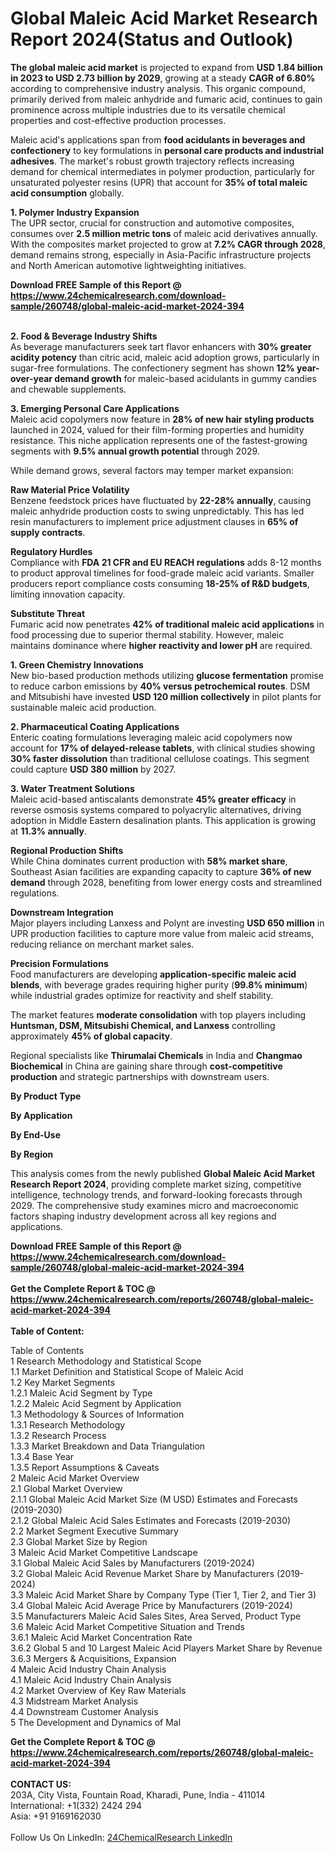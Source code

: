 <h1>Global Maleic Acid Market Research Report 2024(Status and Outlook)</h1><p><strong>The global maleic acid market</strong> is projected to expand from <strong>USD 1.84 billion in 2023 to USD 2.73 billion by 2029</strong>, growing at a steady <strong>CAGR of 6.80%</strong> according to comprehensive industry analysis. This organic compound, primarily derived from maleic anhydride and fumaric acid, continues to gain prominence across multiple industries due to its versatile chemical properties and cost-effective production processes.</p><p>Maleic acid's applications span from <strong>food acidulants in beverages and confectionery</strong> to key formulations in <strong>personal care products and industrial adhesives</strong>. The market's robust growth trajectory reflects increasing demand for chemical intermediates in polymer production, particularly for unsaturated polyester resins (UPR) that account for <strong>35% of total maleic acid consumption</strong> globally.</p><p><strong>1. Polymer Industry Expansion</strong><br>
The UPR sector, crucial for construction and automotive composites, consumes over <strong>2.5 million metric tons</strong> of maleic acid derivatives annually. With the composites market projected to grow at <strong>7.2% CAGR through 2028</strong>, demand remains strong, especially in Asia-Pacific infrastructure projects and North American automotive lightweighting initiatives.</p><div><b>Download FREE Sample of this Report @ 
            <a href="https://www.24chemicalresearch.com/download-sample/260748/global-maleic-acid-market-2024-394">
            https://www.24chemicalresearch.com/download-sample/260748/global-maleic-acid-market-2024-394</a></b></div><br><p><strong>2. Food &amp; Beverage Industry Shifts</strong><br>
As beverage manufacturers seek tart flavor enhancers with <strong>30% greater acidity potency</strong> than citric acid, maleic acid adoption grows, particularly in sugar-free formulations. The confectionery segment has shown <strong>12% year-over-year demand growth</strong> for maleic-based acidulants in gummy candies and chewable supplements.</p><p><strong>3. Emerging Personal Care Applications</strong><br>
Maleic acid copolymers now feature in <strong>28% of new hair styling products</strong> launched in 2024, valued for their film-forming properties and humidity resistance. This niche application represents one of the fastest-growing segments with <strong>9.5% annual growth potential</strong> through 2029.</p><p>While demand grows, several factors may temper market expansion:</p><p><strong>Raw Material Price Volatility</strong><br>
    Benzene feedstock prices have fluctuated by <strong>22-28% annually</strong>, causing maleic anhydride production costs to swing unpredictably. This has led resin manufacturers to implement price adjustment clauses in <strong>65% of supply contracts</strong>.</p><p><strong>Regulatory Hurdles</strong><br>
    Compliance with <strong>FDA 21 CFR and EU REACH regulations</strong> adds 8-12 months to product approval timelines for food-grade maleic acid variants. Smaller producers report compliance costs consuming <strong>18-25% of R&amp;D budgets</strong>, limiting innovation capacity.</p><p><strong>Substitute Threat</strong><br>
    Fumaric acid now penetrates <strong>42% of traditional maleic acid applications</strong> in food processing due to superior thermal stability. However, maleic maintains dominance where <strong>higher reactivity and lower pH</strong> are required.</p><p><strong>1. Green Chemistry Innovations</strong><br>
New bio-based production methods utilizing <strong>glucose fermentation</strong> promise to reduce carbon emissions by <strong>40% versus petrochemical routes</strong>. DSM and Mitsubishi have invested <strong>USD 120 million collectively</strong> in pilot plants for sustainable maleic acid production.</p><p><strong>2. Pharmaceutical Coating Applications</strong><br>
Enteric coating formulations leveraging maleic acid copolymers now account for <strong>17% of delayed-release tablets</strong>, with clinical studies showing <strong>30% faster dissolution</strong> than traditional cellulose coatings. This segment could capture <strong>USD 380 million</strong> by 2027.</p><p><strong>3. Water Treatment Solutions</strong><br>
Maleic acid-based antiscalants demonstrate <strong>45% greater efficacy</strong> in reverse osmosis systems compared to polyacrylic alternatives, driving adoption in Middle Eastern desalination plants. This application is growing at <strong>11.3% annually</strong>.</p><p><strong>Regional Production Shifts</strong><br>
    While China dominates current production with <strong>58% market share</strong>, Southeast Asian facilities are expanding capacity to capture <strong>36% of new demand</strong> through 2028, benefiting from lower energy costs and streamlined regulations.</p><p><strong>Downstream Integration</strong><br>
    Major players including Lanxess and Polynt are investing <strong>USD 650 million</strong> in UPR production facilities to capture more value from maleic acid streams, reducing reliance on merchant market sales.</p><p><strong>Precision Formulations</strong><br>
    Food manufacturers are developing <strong>application-specific maleic acid blends</strong>, with beverage grades requiring higher purity (<strong>99.8% minimum</strong>) while industrial grades optimize for reactivity and shelf stability.</p><p>The market features <strong>moderate consolidation</strong> with top players including <strong>Huntsman, DSM, Mitsubishi Chemical, and Lanxess</strong> controlling approximately <strong>45% of global capacity</strong>. </p><p>Regional specialists like <strong>Thirumalai Chemicals</strong> in India and <strong>Changmao Biochemical</strong> in China are gaining share through <strong>cost-competitive production</strong> and strategic partnerships with downstream users.</p><p><strong>By Product Type</strong></p><p><strong>By Application</strong></p><p><strong>By End-Use</strong></p><p><strong>By Region</strong></p><p>This analysis comes from the newly published <strong>Global Maleic Acid Market Research Report 2024</strong>, providing complete market sizing, competitive intelligence, technology trends, and forward-looking forecasts through 2029. The comprehensive study examines micro and macroeconomic factors shaping industry development across all key regions and applications.</p><div><b>Download FREE Sample of this Report @ 
            <a href="https://www.24chemicalresearch.com/download-sample/260748/global-maleic-acid-market-2024-394">
            https://www.24chemicalresearch.com/download-sample/260748/global-maleic-acid-market-2024-394</a></b></div><br><div><b>Get the Complete Report & TOC @ 
            <a href="https://www.24chemicalresearch.com/reports/260748/global-maleic-acid-market-2024-394">
            https://www.24chemicalresearch.com/reports/260748/global-maleic-acid-market-2024-394</a></b></div><br>
            <b>Table of Content:</b><p>Table of Contents<br />
1 Research Methodology and Statistical Scope<br />
1.1 Market Definition and Statistical Scope of Maleic Acid<br />
1.2 Key Market Segments<br />
1.2.1 Maleic Acid Segment by Type<br />
1.2.2 Maleic Acid Segment by Application<br />
1.3 Methodology & Sources of Information<br />
1.3.1 Research Methodology<br />
1.3.2 Research Process<br />
1.3.3 Market Breakdown and Data Triangulation<br />
1.3.4 Base Year<br />
1.3.5 Report Assumptions & Caveats<br />
2 Maleic Acid Market Overview<br />
2.1 Global Market Overview<br />
2.1.1 Global Maleic Acid Market Size (M USD) Estimates and Forecasts (2019-2030)<br />
2.1.2 Global Maleic Acid Sales Estimates and Forecasts (2019-2030)<br />
2.2 Market Segment Executive Summary<br />
2.3 Global Market Size by Region<br />
3 Maleic Acid Market Competitive Landscape<br />
3.1 Global Maleic Acid Sales by Manufacturers (2019-2024)<br />
3.2 Global Maleic Acid Revenue Market Share by Manufacturers (2019-2024)<br />
3.3 Maleic Acid Market Share by Company Type (Tier 1, Tier 2, and Tier 3)<br />
3.4 Global Maleic Acid Average Price by Manufacturers (2019-2024)<br />
3.5 Manufacturers Maleic Acid Sales Sites, Area Served, Product Type<br />
3.6 Maleic Acid Market Competitive Situation and Trends<br />
3.6.1 Maleic Acid Market Concentration Rate<br />
3.6.2 Global 5 and 10 Largest Maleic Acid Players Market Share by Revenue<br />
3.6.3 Mergers & Acquisitions, Expansion<br />
4 Maleic Acid Industry Chain Analysis<br />
4.1 Maleic Acid Industry Chain Analysis<br />
4.2 Market Overview of Key Raw Materials<br />
4.3 Midstream Market Analysis<br />
4.4 Downstream Customer Analysis<br />
5 The Development and Dynamics of Mal</p><div><b>Get the Complete Report & TOC @ 
            <a href="https://www.24chemicalresearch.com/reports/260748/global-maleic-acid-market-2024-394">
            https://www.24chemicalresearch.com/reports/260748/global-maleic-acid-market-2024-394</a></b></div><br><b>CONTACT US:</b><br>
            203A, City Vista, Fountain Road, Kharadi, Pune, India - 411014<br>
            International: +1(332) 2424 294<br>
            Asia: +91 9169162030 <br><br>
            Follow Us On LinkedIn: <a href="https://www.linkedin.com/company/24chemicalresearch/">24ChemicalResearch LinkedIn</a>